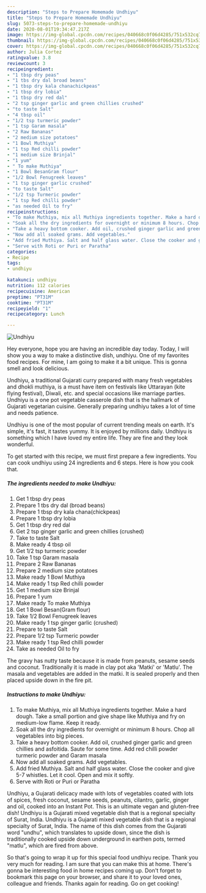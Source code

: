 ```yaml
---
description: "Steps to Prepare Homemade Undhiyu"
title: "Steps to Prepare Homemade Undhiyu"
slug: 5073-steps-to-prepare-homemade-undhiyu
date: 2020-08-01T19:34:47.217Z
image: https://img-global.cpcdn.com/recipes/040668c0f06d4285/751x532cq70/undhiyu-recipe-main-photo.jpg
thumbnail: https://img-global.cpcdn.com/recipes/040668c0f06d4285/751x532cq70/undhiyu-recipe-main-photo.jpg
cover: https://img-global.cpcdn.com/recipes/040668c0f06d4285/751x532cq70/undhiyu-recipe-main-photo.jpg
author: Julia Cortez
ratingvalue: 3.8
reviewcount: 3
recipeingredient:
- "1 tbsp dry peas"
- "1 tbs dry dal broad beans"
- "1 tbsp dry kala chanachickpeas"
- "1 tbsp dry lobia"
- "1 tbsp dry red dal"
- "2 tsp ginger garlic and green chillies crushed"
- "to taste Salt"
- "4 tbsp oil"
- "1/2 tsp turmeric powder"
- "1 tsp Garam masala"
- "2 Raw Bananas"
- "2 medium size potatoes"
- "1 Bowl Muthiya"
- "1 tsp Red chilli powder"
- "1 medium size Brinjal"
- "1 yum"
- " To make Muthiya"
- "1 Bowl BesanGram flour"
- "1/2 Bowl Fenugreek leaves"
- "1 tsp ginger garlic crushed"
- "to taste Salt"
- "1/2 tsp Turmeric powder"
- "1 tsp Red chilli powder"
- "as needed Oil to fry"
recipeinstructions:
- "To make Muthiya, mix all Muthiya ingredients together. Make a hard dough. Take a small portion and give shape like Muthiya and fry on medium-low flame. Keep it ready."
- "Soak all the dry ingredients for overnight or minimum 8 hours. Chop all vegetables into big pieces."
- "Take a heavy bottom cooker. Add oil, crushed ginger garlic and green chillies and asfoitida. Saute for some time. Add red chilli powder turmeric powder and Garam masala"
- "Now add all soaked grams. Add vegetables."
- "Add fried Muthiya. Salt and half glass water. Close the cooker and give 5-7 whistles. Let it cool. Open and mix it softly."
- "Serve with Roti or Puri or Paratha"
categories:
- Recipe
tags:
- undhiyu

katakunci: undhiyu 
nutrition: 112 calories
recipecuisine: American
preptime: "PT31M"
cooktime: "PT31M"
recipeyield: "1"
recipecategory: Lunch

---
```



![Undhiyu](https://img-global.cpcdn.com/recipes/040668c0f06d4285/751x532cq70/undhiyu-recipe-main-photo.jpg)

Hey everyone, hope you are having an incredible day today. Today, I will show you a way to make a distinctive dish, undhiyu. One of my favorites food recipes. For mine, I am going to make it a bit unique. This is gonna smell and look delicious.

Undhiyu, a traditional Gujarati curry prepared with many fresh vegetables and dhokli muthiya, is a must have item on festivals like Uttarayan (kite flying festival), Diwali, etc. and special occasions like marriage parties. Undhiyu is a one pot vegetable casserole dish that is the hallmark of Gujarati vegetarian cuisine. Generally preparing undhiyu takes a lot of time and needs patience.

Undhiyu is one of the most popular of current trending meals on earth. It's simple, it's fast, it tastes yummy. It is enjoyed by millions daily. Undhiyu is something which I have loved my entire life. They are fine and they look wonderful.


To get started with this recipe, we must first prepare a few ingredients. You can cook undhiyu using 24 ingredients and 6 steps. Here is how you cook that.

<!--inarticleads1-->

##### The ingredients needed to make Undhiyu:

1. Get 1 tbsp dry peas
1. Prepare 1 tbs dry dal (broad beans)
1. Prepare 1 tbsp dry kala chana(chickpeas)
1. Prepare 1 tbsp dry lobia
1. Get 1 tbsp dry red dal
1. Get 2 tsp ginger garlic and green chillies (crushed)
1. Take to taste Salt
1. Make ready 4 tbsp oil
1. Get 1/2 tsp turmeric powder
1. Take 1 tsp Garam masala
1. Prepare 2 Raw Bananas
1. Prepare 2 medium size potatoes
1. Make ready 1 Bowl Muthiya
1. Make ready 1 tsp Red chilli powder
1. Get 1 medium size Brinjal
1. Prepare 1 yum
1. Make ready  To make Muthiya
1. Get 1 Bowl Besan(Gram flour)
1. Take 1/2 Bowl Fenugreek leaves
1. Make ready 1 tsp ginger garlic (crushed)
1. Prepare to taste Salt
1. Prepare 1/2 tsp Turmeric powder
1. Make ready 1 tsp Red chilli powder
1. Take as needed Oil to fry


The gravy has nutty taste because it is made from peanuts, sesame seeds and coconut. Traditionally it is made in clay pot aka &#39;Matki&#39; or &#39;Matlu&#39;. The masala and vegetables are added in the matki. It is sealed properly and then placed upside down in the fire pit. 

<!--inarticleads2-->

##### Instructions to make Undhiyu:

1. To make Muthiya, mix all Muthiya ingredients together. Make a hard dough. Take a small portion and give shape like Muthiya and fry on medium-low flame. Keep it ready.
1. Soak all the dry ingredients for overnight or minimum 8 hours. Chop all vegetables into big pieces.
1. Take a heavy bottom cooker. Add oil, crushed ginger garlic and green chillies and asfoitida. Saute for some time. Add red chilli powder turmeric powder and Garam masala
1. Now add all soaked grams. Add vegetables.
1. Add fried Muthiya. Salt and half glass water. Close the cooker and give 5-7 whistles. Let it cool. Open and mix it softly.
1. Serve with Roti or Puri or Paratha


Undhiyu, a Gujarati delicacy made with lots of vegetables coated with lots of spices, fresh coconut, sesame seeds, peanuts, cilantro, garlic, ginger and oil, cooked into an Instant Pot. This is an ultimate vegan and gluten-free dish! Undhiyu is a Gujarati mixed vegetable dish that is a regional specialty of Surat, India. Undhiyu is a Gujarati mixed vegetable dish that is a regional specialty of Surat, India. The name of this dish comes from the Gujarati word &#34;undhu&#34;, which translates to upside down, since the dish is traditionally cooked upside down underground in earthen pots, termed &#34;matlu&#34;, which are fired from above. 

So that's going to wrap it up for this special food undhiyu recipe. Thank you very much for reading. I am sure that you can make this at home. There's gonna be interesting food in home recipes coming up. Don't forget to bookmark this page on your browser, and share it to your loved ones, colleague and friends. Thanks again for reading. Go on get cooking!
